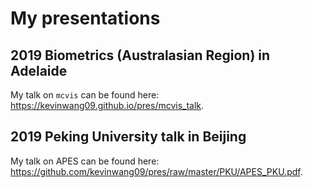 # My presentations

## 2019 Biometrics (Australasian Region) in Adelaide

My talk on `mcvis` can be found here: https://kevinwang09.github.io/pres/mcvis_talk. 


## 2019 Peking University talk in Beijing

My talk on APES can be found here: https://github.com/kevinwang09/pres/raw/master/PKU/APES_PKU.pdf.

